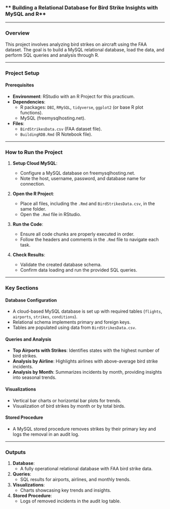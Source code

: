 
### ** Building a Relational Database for Bird Strike Insights with MySQL and R**

---

### **Overview**
This project involves analyzing bird strikes on aircraft using the FAA dataset. The goal is to build a MySQL relational database, load the data, and perform SQL queries and analysis through R.

---

### **Project Setup**

#### **Prerequisites**
- **Environment**: RStudio with an R Project for this practicum.
- **Dependencies**:
  - R packages: `DBI`, `RMySQL`, `tidyverse`, `ggplot2` (or base R plot functions).
  - MySQL (freemysqlhosting.net).
- **Files**:
  - `BirdStrikesData.csv` (FAA dataset file).
  - `BuildingRDB.Rmd` (R Notebook file).

---

### **How to Run the Project**
1. **Setup Cloud MySQL**:
   - Configure a MySQL database on freemysqlhosting.net.
   - Note the host, username, password, and database name for connection.
   
2. **Open the R Project**:
   - Place all files, including the `.Rmd` and `BirdStrikesData.csv`, in the same folder.
   - Open the `.Rmd` file in RStudio.

3. **Run the Code**:
   - Ensure all code chunks are properly executed in order.
   - Follow the headers and comments in the `.Rmd` file to navigate each task.

4. **Check Results**:
   - Validate the created database schema.
   - Confirm data loading and run the provided SQL queries.
---

### **Key Sections**

#### **Database Configuration**
- A cloud-based MySQL database is set up with required tables (`flights`, `airports`, `strikes`, `conditions`).
- Relational schema implements primary and foreign keys.
- Tables are populated using data from `BirdStrikesData.csv`.

#### **Queries and Analysis**
- **Top Airports with Strikes**: Identifies states with the highest number of bird strikes.
- **Analysis by Airline**: Highlights airlines with above-average bird strike incidents.
- **Analysis by Month**: Summarizes incidents by month, providing insights into seasonal trends.

#### **Visualizations**
- Vertical bar charts or horizontal bar plots for trends.
- Visualization of bird strikes by month or by total birds.

#### **Stored Procedure**
- A MySQL stored procedure removes strikes by their primary key and logs the removal in an audit log.

---

### **Outputs**
1. **Database**:
   - A fully operational relational database with FAA bird strike data.
2. **Queries**:
   - SQL results for airports, airlines, and monthly trends.
3. **Visualizations**:
   - Charts showcasing key trends and insights.
4. **Stored Procedure**:
   - Logs of removed incidents in the audit log table.
